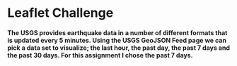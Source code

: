 # Leaflet Challenge

#### The USGS provides earthquake data in a number of different formats that is updated every 5 minutes. Using the USGS GeoJSON Feed page we can pick a data set to visualize; the last hour, the past day, the past 7 days and the past 30 days. For this assignment I chose the past 7 days.
